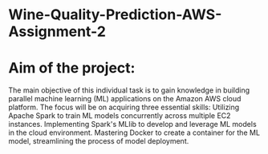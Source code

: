 # Wine-Quality-Prediction-AWS-Assignment-2
# Aim of the project: 

The main objective of this individual task is to gain knowledge in building parallel machine learning (ML) applications on the Amazon AWS cloud platform. The focus will be on acquiring three essential skills:
Utilizing Apache Spark to train ML models concurrently across multiple EC2 instances.
Implementing Spark's MLlib to develop and leverage ML models in the cloud environment.
Mastering Docker to create a container for the ML model, streamlining the process of model deployment.
